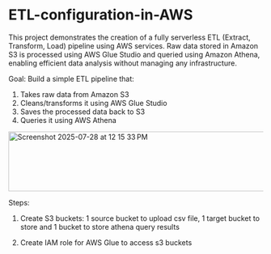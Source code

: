 # ETL-configuration-in-AWS
This project demonstrates the creation of a fully serverless ETL (Extract, Transform, Load) pipeline using AWS services. Raw data stored in Amazon S3 is processed using AWS Glue Studio and queried using Amazon Athena, enabling efficient data analysis without managing any infrastructure.

Goal:
Build a simple ETL pipeline that:
1. Takes raw data from Amazon S3
2. Cleans/transforms it using AWS Glue Studio
3. Saves the processed data back to S3
4. Queries it using AWS Athena

<img width="910" height="118" alt="Screenshot 2025-07-28 at 12 15 33 PM" src="https://github.com/user-attachments/assets/1f6393ea-9ea5-4cd4-b17d-54321b7493da" />

Steps:
1. Create S3 buckets:
1 source bucket to upload csv file, 1 target bucket to store and 1 bucket to store athena query results

2. Create IAM role for AWS Glue to access s3 buckets
